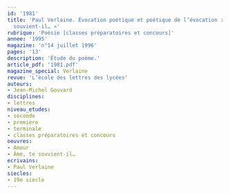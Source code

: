 ```yaml
---
id: '1981'
title: 'Paul Verlaine. Évocation poétique et poétique de l’évocation : « Âme, te
  souvient-il… »'
rubrique: 'Poésie [classes préparatoires et concours]'
annee: '1995'
magazine: 'n°14 juillet 1996'
pages: '13'
description: 'Étude du poème.'
article_pdf: '1981.pdf'
magazine_special: Verlaine
revue: 'L’école des lettres des lycées'
auteurs:
- Jean-Michel Gouvard
disciplines:
- lettres
niveau_etudes:
- seconde
- première
- terminale
- classes préparatoires et concours
oeuvres:
- Amour
- Âme, te souvient-il…
ecrivains:
- Paul Verlaine
siecles:
- 19e siècle
---
```


